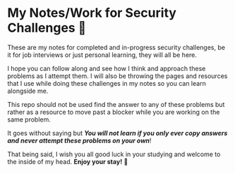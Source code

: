 # My Notes/Work for Security Challenges 📝

These are my notes for completed and in-progress security challenges, be it for job interviews or just personal learning, they will all be here.

I hope you can follow along and see how I think and approach these problems as I attempt them. I will also be throwing the pages and resources that I use while doing these
challenges in my notes so you can learn alongside me.

This repo should not be used find the answer to any of these problems but rather as a resource to move past a blocker while you are working on the same problem. 

It goes without saying but ***You will not learn if you only ever copy answers and never attempt these problems on your own***!

That being said, I wish you all good luck in your studying and welcome to the inside of my head. **Enjoy your stay!** 👋
